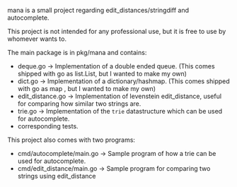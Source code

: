 mana is a small project regarding edit_distances/stringdiff and autocomplete.

This project is not intended for any professional use, but it is free to use by whomever wants to.

The main package is in pkg/mana and contains:
 - deque.go -> Implementation of a double ended queue. (This comes shipped with go as list.List, but I wanted to make my own)
 - dict.go  -> Implementation of a dictionary/hashmap. (This comes shipped with go as map      , but I wanted to make my own)
 - edit_distance.go -> Implementation of levenstein edit_distance, useful for comparing how similar two strings are.
 - trie.go -> Implementation of the `trie` datastructure which can be used for autocomplete.
 - corresponding tests.

This project also comes with two programs: 
 - cmd/autocomplete/main.go -> Sample program of how a trie can be used for autocomplete.
 - cmd/edit_distance/main.go -> Sample program for comparing two strings using edit_distance
